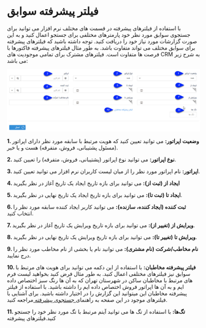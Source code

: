 #  فیلتر پیشرفته سوابق 

با استفاده از فیلترهای پیشرفته در قسمت های مختلف نرم افزار می توانید برای جستجوی سوابق مورد نظر خود پارمترهای مختلفی برای جستجو اعمال کنید و به این صورت گزارشات مورد نیاز خود را دریافت کنید. توجه داشته باشید که فیلترهای پیشرفته برای سوابق مختلف می تواند متفاوت باشد. به طور مثال فیلترهای پیشرفته فاکتورها با فرصت ها متفاوت است. فیلترهای مشترک برای تمامی موجودیت های CRM به شرح زیر می باشد:

![](AdvancedFilters.jpg)

**1. وضعیت اپراتور:** می توانید تعیین کنید که هویت مرتبط با سابقه مورد نظر دارای اپراتور (مسئول پشتیبانی، فروش، متفرقه) هست و یا خیر.

**2. نوع اپراتور:** می توانید نوع اپراتور (پشتیبانی، فروش، متفرقه) را تعیین کنید.

**3. اپراتور:** نام اپراتور مورد نظر را از میان لیست کاربران نرم افزار می توانید تعیین کنید.

**4. ایجاد از (ثبت از):** می توانید برای بازه تاریخ ایجاد یک تاریخ آغاز در نظر بگیرید

**5. ایجاد تا (ثبت تا):** می توانید برای بازه تاریخ ایجاد یک تاریخ نهایی در نظر بگیرید.

**6. ثبت کننده (ایجاد کننده، سازنده):** می توانید کاربر ایجاد کننده سابقه مورد نظر را انتخاب کنید.

**7. ویرایش از (تغییر از):** می توانید برای بازه تاریخ ویرایش یک تاریخ آغاز در نظر بگیرید.

**8. ویرایش تا (تغییر تا):** می توانید برای بازه تاریخ ویرایش یک تاریخ نهایی در نظر بگیرید.

**9. نام مخاطب/شرکت (نام مشتری):** می توانید نام یا بخشی از نام مخاطب مورد نظر را درج نمایید.

**10. فیلتر پیشرفته مخاطبان:** با استفاده از این دکمه می توانید برای هویت های مرتبط با سوابق نیز فیلترهای مختلفی اعمال کنید. به طور مثال فرض کنید بخواهید لیست فرم های مرتبط با مخاطبان ساکن در شهرستان تهران که به آن ها رنگ سبز اختصاص داده ایم و به آن ها اپراتور فروش اختصاص داده ایم را داشته باشید. با استفاده از فیلتر پیشرفته مخاطبان این میتوانید این گزارش را در اختیار داشته باشید. برای آشنایی با فیلترهای موجود در این صفحه به راهنمای[ جستجوی پیشرفته  ](https://github.com/1stco/PayamGostarDocs/blob/master/help%202.5.4/Integrated-bank/Advanced-search/Advanced-search.md)مراجعه کنید.

**11. تگ‌ها:** با استفاده از تگ ها می توانید آیتم مرتبط با تگ مورد نظر خود را جستجو کنید.فیلترهای پیشرفته
